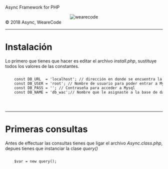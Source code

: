 Async Framework for PHP
<center>
  <img src="https://scontent-dfw5-1.xx.fbcdn.net/v/t1.0-9/30741574_247992855770827_1387732786927894528_n.png?_nc_cat=0&oh=eeba211f8506d79c91b722f80d9a9fc5&oe=5BA6FE29" alt="wearecode">
</center>
© 2018 Async, WeareCode
<hr>
<h1>Instalación</h1>
Lo primero que tienes que hacer es editar el archivo <i>install.php</i>, sustituye todos los valores de las constantes.
<code>
  <pre>
    const DB_URL  = 'localhost'; // dirección en donde se encuentra la base de datos
    const DB_USER = 'root'; // Nombre de usuario para poder entrar a Mysql
    const DB_PASS = ''; // Contraseña para acceder a Mysql
    const DB_NAME = 'db_wac';// Nombre que le asignaste a la base de datos	
  </pre>
</code>
<hr>
<h1>Primeras consultas</h1>
Antes de effectuar las consultas tienes que ligar el archivo <i>Async.class.php</i>, depues tienes que instanciar la clase <i>query()</i>
<code>
  <pre>
    $var = new query();
  </pre>
</code>
